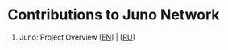 # Contributions to Juno Network

1. Juno: Project Overview [[EN](https://life-and-crypto.gitbook.io/life-and-crypto/life-and-crypto-en/all-about-juno/juno-project-overview)] | [[RU](https://life-and-crypto.gitbook.io/life-and-crypto/vse-o-juno/juno-obzor-proekta)]
